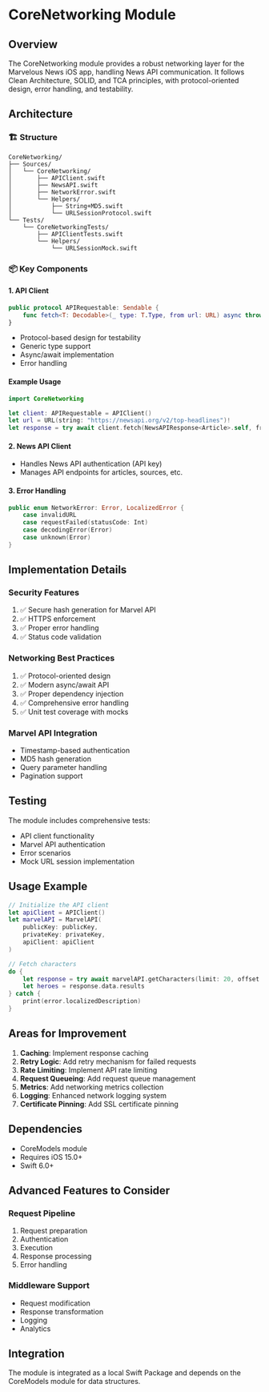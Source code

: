 # CoreNetworking Module

## Overview
The CoreNetworking module provides a robust networking layer for the Marvelous News iOS app, handling News API communication. It follows Clean Architecture, SOLID, and TCA principles, with protocol-oriented design, error handling, and testability.

## Architecture


### 🏗 Structure
```
CoreNetworking/
├── Sources/
│   └── CoreNetworking/
│       ├── APIClient.swift
│       ├── NewsAPI.swift
│       ├── NetworkError.swift
│       └── Helpers/
│           ├── String+MD5.swift
│           └── URLSessionProtocol.swift
└── Tests/
    └── CoreNetworkingTests/
        ├── APIClientTests.swift
        └── Helpers/
            └── URLSessionMock.swift
```

### 📦 Key Components

#### 1. API Client
```swift
public protocol APIRequestable: Sendable {
    func fetch<T: Decodable>(_ type: T.Type, from url: URL) async throws -> T
}
```
- Protocol-based design for testability
- Generic type support
- Async/await implementation
- Error handling

#### Example Usage
```swift
import CoreNetworking

let client: APIRequestable = APIClient()
let url = URL(string: "https://newsapi.org/v2/top-headlines")!
let response = try await client.fetch(NewsAPIResponse<Article>.self, from: url)
```


#### 2. News API Client
- Handles News API authentication (API key)
- Manages API endpoints for articles, sources, etc.

#### 3. Error Handling
```swift
public enum NetworkError: Error, LocalizedError {
    case invalidURL
    case requestFailed(statusCode: Int)
    case decodingError(Error)
    case unknown(Error)
}
```

## Implementation Details

### Security Features
1. ✅ Secure hash generation for Marvel API
2. ✅ HTTPS enforcement
3. ✅ Proper error handling
4. ✅ Status code validation

### Networking Best Practices
1. ✅ Protocol-oriented design
2. ✅ Modern async/await API
3. ✅ Proper dependency injection
4. ✅ Comprehensive error handling
5. ✅ Unit test coverage with mocks

### Marvel API Integration
- Timestamp-based authentication
- MD5 hash generation
- Query parameter handling
- Pagination support

## Testing

The module includes comprehensive tests:
- API client functionality
- Marvel API authentication
- Error scenarios
- Mock URL session implementation

## Usage Example

```swift
// Initialize the API client
let apiClient = APIClient()
let marvelAPI = MarvelAPI(
    publicKey: publicKey,
    privateKey: privateKey,
    apiClient: apiClient
)

// Fetch characters
do {
    let response = try await marvelAPI.getCharacters(limit: 20, offset: 0)
    let heroes = response.data.results
} catch {
    print(error.localizedDescription)
}
```

## Areas for Improvement

1. **Caching**: Implement response caching
2. **Retry Logic**: Add retry mechanism for failed requests
3. **Rate Limiting**: Implement API rate limiting
4. **Request Queueing**: Add request queue management
5. **Metrics**: Add networking metrics collection
6. **Logging**: Enhanced network logging system
7. **Certificate Pinning**: Add SSL certificate pinning

## Dependencies
- CoreModels module
- Requires iOS 15.0+
- Swift 6.0+

## Advanced Features to Consider

### Request Pipeline
1. Request preparation
2. Authentication
3. Execution
4. Response processing
5. Error handling

### Middleware Support
- Request modification
- Response transformation
- Logging
- Analytics

## Integration
The module is integrated as a local Swift Package and depends on the CoreModels module for data structures.
